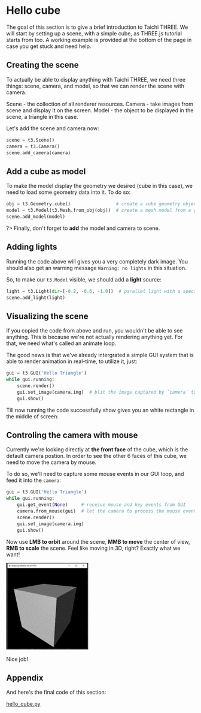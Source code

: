 # Hello cube

The goal of this section is to give a brief introduction to Taichi THREE. We will start by setting up a scene, with a simple cube, as THREE.js tutorial starts from too.
A working example is provided at the bottom of the page in case you get stuck and need help.

## Creating the scene

To actually be able to display anything with Taichi THREE, we need three things: scene, camera, and model, so that we can render the scene with camera.

Scene - the collection of all renderer resources.
Camera - take images from scene and display it on the screen.
Model - the object to be displayed in the scene, a triangle in this case.

Let's add the scene and camera now:

```py
scene = t3.Scene()
camera = t3.Camera()
scene.add_camera(camera)
```

## Add a cube as model

To make the model display the geometry we desired (cube in this case), we need to load some geometry data into it. To do so:


```py
obj = t3.Geometry.cube()                 # create a cube geometry object
model = t3.Model(t3.Mesh.from_obj(obj))  # create a mesh model from a geometry object
scene.add_model(model)
```

?> Finally, don't forget to **add** the model and camera to scene.

## Adding lights

Running the code above will gives you a very completely dark image. You should also get an warning message `Warning: no lights` in this situation.

So, to make our `t3.Model` visible, we should add a **light** source:

```py
light = t3.Light(dir=[-0.2, -0.6, -1.0])  # parallel light with a specific direction
scene.add_light(light)
```

## Visualizing the scene

If you copied the code from above and run, you wouldn't be able to see anything. This is because we're not actually rendering anything yet. For that, we need what's called an animate loop.

The good news is that we've already intergrated a simple GUI system that is able to render animation in real-time, to utilize it, just:

```py
gui = t3.GUI('Hello Triangle')
while gui.running:
    scene.render()
    gui.set_image(camera.img)  # blit the image captured by `camera` to screen
    gui.show()
```

Till now running the code successfully show gives you an white rectangle in the middle of screen:

## Controling the camera with mouse

Currently we're looking directly at **the front face** of the cube, which is the default camera postion.
In order to see the other 6 faces of this cube, we need to move the camera by mouse.

To do so, we'll need to capture some mouse events in our GUI loop, and feed it into the `camera`:

```py
gui = t3.GUI('Hello Triangle')
while gui.running:
    gui.get_event(None)     # receive mouse and key events from GUI
    camera.from_mouse(gui)  # let the camera to process the mouse events
    scene.render()
    gui.set_image(camera.img)
    gui.show()
```

Now use **LMB to orbit** around the scene, **MMB to move** the center of view, **RMB to scale** the scene.
Feel like moving in 3D, right? Exactly what we want!


![2_1](2_1.gif)

Nice job!

## Appendix

And here's the final code of this section:

[hello_cube.py](_media/hello_cube.py ':include :type=code')